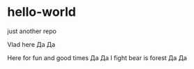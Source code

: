 # hello-world
just another repo

Vlad here Да Да 

Here for fun and good times Да Да 
I fight bear is forest Да Да 
